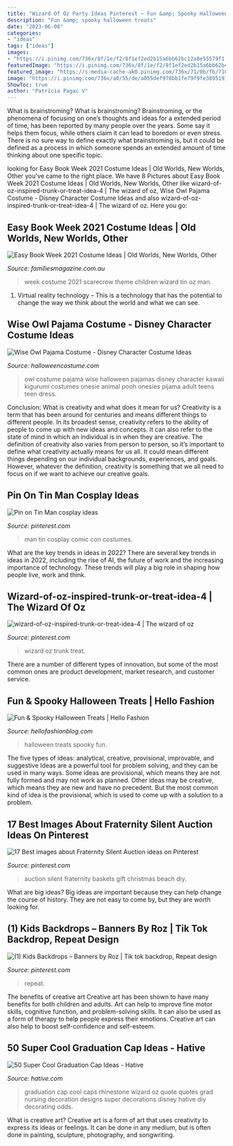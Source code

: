 ```yaml
---
title: "Wizard Of Oz Party Ideas Pinterest ~ Fun &amp; Spooky Halloween Treats"
description: "Fun &amp; spooky halloween treats"
date: "2023-06-08"
categories:
- "ideas"
tags: ["ideas"]
images:
- "https://i.pinimg.com/736x/8f/1e/f2/8f1ef2ed2b15a6bb62bc12a8e55579f1.jpg"
featuredImage: "https://i.pinimg.com/736x/8f/1e/f2/8f1ef2ed2b15a6bb62bc12a8e55579f1.jpg"
featured_image: "https://s-media-cache-ak0.pinimg.com/736x/71/0b/fb/710bfb25f030ccf042bb58a783084676.jpg"
image: "https://i.pinimg.com/736x/a0/55/de/a055def978bb1fe79f9fe389519113f6.jpg"
ShowToc: true
author: "Patricia Pagac V"
---
```



What is brainstroming?
What is brainstroming? Brainstroming, or the phenomena of focusing on one’s thoughts and ideas for a extended period of time, has been reported by many people over the years. Some say it helps them focus, while others claim it can lead to boredom or even stress. There is no sure way to define exactly what brainstroming is, but it could be defined as a process in which someone spends an extended amount of time thinking about one specific topic.

	

		
looking for Easy Book Week 2021 Costume Ideas | Old Worlds, New Worlds, Other you've came to the right place. We have 8 Pictures about Easy Book Week 2021 Costume Ideas | Old Worlds, New Worlds, Other like wizard-of-oz-inspired-trunk-or-treat-idea-4 | The wizard of oz, Wise Owl Pajama Costume - Disney Character Costume Ideas and also wizard-of-oz-inspired-trunk-or-treat-idea-4 | The wizard of oz. Here you go:
		
    
## Easy Book Week 2021 Costume Ideas | Old Worlds, New Worlds, Other

<img loading=lazy src="https://www.familiesmagazine.com.au/wp-content/uploads/2015/08/10353693_280864085433908_3637951728368642275_n.jpg" onerror="this.onerror=null;this.src='https://tse1.mm.bing.net/th?id=OIP.O2htNdGXbt7YL4AEUHSNnQHaJ4&amp;pid=15.1';" alt="Easy Book Week 2021 Costume Ideas | Old Worlds, New Worlds, Other">

_Source: familiesmagazine.com.au_

>week costume 2021 scarecrow theme children wizard tin oz man. 

	

1. Virtual reality technology – This is a technology that has the potential to change the way we think about the world and what we can see.

    
## Wise Owl Pajama Costume - Disney Character Costume Ideas

<img loading=lazy src="http://images.halloweencostume.com/products/12322/1-1/wise-owl-pajama-costume.jpg" onerror="this.onerror=null;this.src='https://tse4.mm.bing.net/th?id=OIP.j2gPE9lSYeZefgwtlz6TMgHaKl&amp;pid=15.1';" alt="Wise Owl Pajama Costume - Disney Character Costume Ideas">

_Source: halloweencostume.com_

>owl costume pajama wise halloween pajamas disney character kawaii kigurumi costumes onesie animal pooh onesies pijama adult teens teen dress. 

	

Conclusion: What is creativity and what does it mean for us?
Creativity is a term that has been around for centuries and means different things to different people. In its broadest sense, creativity refers to the ability of people to come up with new ideas and concepts. It can also refer to the state of mind in which an individual is in when they are creative. The definition of creativity also varies from person to person, so it’s important to define what creativity actually means for us all. It could mean different things depending on our individual backgrounds, experiences, and goals. However, whatever the definition, creativity is something that we all need to focus on if we want to achieve our creative goals.

    
## Pin On Tin Man Cosplay Ideas

<img loading=lazy src="https://i.pinimg.com/736x/b2/c8/12/b2c8128f6edf87fe7912527dfad10209--tin-man-cosplay-ideas.jpg" onerror="this.onerror=null;this.src='https://tse2.mm.bing.net/th?id=OIP.j73zWogpMvyrfcZHkykJPADhEs&amp;pid=15.1';" alt="Pin on Tin Man cosplay ideas">

_Source: pinterest.com_

>man tin cosplay comic con costumes. 

	

What are the key trends in ideas in 2022?
There are several key trends in ideas in 2022, including the rise of AI, the future of work and the increasing importance of technology. These trends will play a big role in shaping how people live, work and think.

    
## Wizard-of-oz-inspired-trunk-or-treat-idea-4 | The Wizard Of Oz

<img loading=lazy src="https://i.pinimg.com/736x/8f/1e/f2/8f1ef2ed2b15a6bb62bc12a8e55579f1.jpg" onerror="this.onerror=null;this.src='https://tse3.mm.bing.net/th?id=OIP.xIHidsqc66VJaP4OjEXvIwHaJ3&amp;pid=15.1';" alt="wizard-of-oz-inspired-trunk-or-treat-idea-4 | The wizard of oz">

_Source: pinterest.com_

>wizard oz trunk treat. 

	

There are a number of different types of innovation, but some of the most common ones are product development, market research, and customer service.

    
## Fun &amp; Spooky Halloween Treats | Hello Fashion

<img loading=lazy src="http://www.hellofashionblog.com/wp-content/uploads/2016/10/bonebread.jpg" onerror="this.onerror=null;this.src='https://tse3.mm.bing.net/th?id=OIP.9MYJJcpaHNbfu7gzbtOPBAHaKz&amp;pid=15.1';" alt="Fun &amp; Spooky Halloween Treats | Hello Fashion">

_Source: hellofashionblog.com_

>halloween treats spooky fun. 

	

The five types of ideas: analytical, creative, provisional, improvable, and suggestive
Ideas are a powerful tool for problem solving, and they can be used in many ways. Some ideas are provisional, which means they are not fully formed and may not work as planned. Other ideas may be creative, which means they are new and have no precedent. But the most common kind of idea is the provisional, which is used to come up with a solution to a problem.

    
## 17 Best Images About Fraternity Silent Auction Ideas On Pinterest

<img loading=lazy src="https://s-media-cache-ak0.pinimg.com/736x/71/0b/fb/710bfb25f030ccf042bb58a783084676.jpg" onerror="this.onerror=null;this.src='https://tse4.mm.bing.net/th?id=OIP.Y86y9fp29Wz_FKu3LgaFPQHaJ3&amp;pid=15.1';" alt="17 Best images about Fraternity Silent Auction ideas on Pinterest">

_Source: pinterest.com_

>auction silent fraternity baskets gift christmas beach diy. 

	

What are big ideas?
Big ideas are important because they can help change the course of history. They are not easy to come by, but they are worth looking for.

    
## (1) Kids Backdrops – Banners By Roz | Tik Tok Backdrop, Repeat Design

<img loading=lazy src="https://i.pinimg.com/736x/a0/55/de/a055def978bb1fe79f9fe389519113f6.jpg" onerror="this.onerror=null;this.src='https://tse1.mm.bing.net/th?id=OIP.pz8_Iz2-aj2RU3vWKDQOJwHaHa&amp;pid=15.1';" alt="(1) Kids Backdrops – Banners by Roz | Tik tok backdrop, Repeat design">

_Source: pinterest.com_

>repeat. 

	

The benefits of creative art
Creative art has been shown to have many benefits for both children and adults. Art can help to improve fine motor skills, cognitive function, and problem-solving skills. It can also be used as a form of therapy to help people express their emotions. Creative art can also help to boost self-confidence and self-esteem.

    
## 50 Super Cool Graduation Cap Ideas - Hative

<img loading=lazy src="https://hative.com/wp-content/uploads/2016/04/graduation-caps/34-super-cool-graduation-cap-ideas.jpg" onerror="this.onerror=null;this.src='https://tse3.mm.bing.net/th?id=OIP.1zRW9bOs0xOOQuJXh4h39gHaNK&amp;pid=15.1';" alt="50 Super Cool Graduation Cap Ideas - Hative">

_Source: hative.com_

>graduation cap cool caps rhinestone wizard oz quote quotes grad nursing decoration designs super decorations disney hative diy decorating odds. 

	

What is creative art?
Creative art is a form of art that uses creativity to express its ideas or feelings. It can be done in any medium, but is often done in painting, sculpture, photography, and songwriting.

